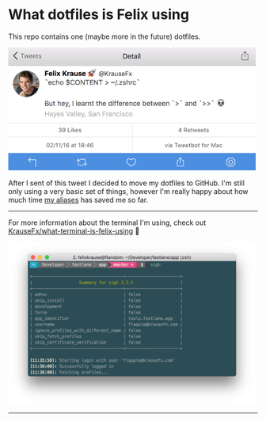# What dotfiles is Felix using

This repo contains one (maybe more in the future) dotfiles.

<img src="dotfilesTweet.png" width="500" />

After I sent of this tweet I decided to move my dotfiles to GitHub. I'm still only using a very basic set of things, however I'm really happy about how much time [my aliases](https://github.com/KrauseFx/dotfiles/blob/master/.zshrc#L10) has saved me so far.

---

For more information about the terminal I'm using, check out [KrauseFx/what-terminal-is-felix-using](https://github.com/KrauseFx/what-terminal-is-felix-using) 🚀

<img src="TerminalScreenshot.png" width="500">

----
